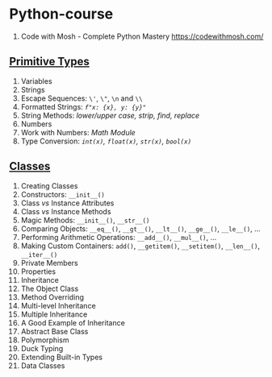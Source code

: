 # Python-course  
1. Code with Mosh - Complete Python Mastery https://codewithmosh.com/  

## [Primitive Types](https://github.com/YuSun058/Python-course/blob/c97d29bf85a050c88928f00d9ddd9a3b111aa838/Primitive%20Types/primitive_types.pdf)
1. Variables
2. Strings
3. Escape Sequences: `\'`,  `\"`,  `\n` and `\\`
4. Formatted Strings:  *`f"x: {x}, y: {y}"`*
5. String Methods: *lower/upper case, strip, find, replace*
6. Numbers
7. Work with Numbers: *Math Module*
8. Type Conversion: *`int(x)`, `float(x)`, `str(x)`, `bool(x)`* 

## [Classes](https://github.com/YuSun058/Python-course/blob/84139a8cad8863219b0bbfe5f9c576d89e6a2551/Classes/classes.pdf)
1. Creating Classes
2. Constructors: `__init__()`
3. Class *vs* Instance Attributes
4. Class *vs* Instance Methods
5. Magic Methods: `__init__()`, `__str__()`
6. Comparing Objects: `__eq__()`, `__gt__()`, `__lt__()`, `__ge__()`, `__le__()`, ...
7. Performing Arithmetic Operations: `__add__()`, `__mul__()`, ...
8. Making Custom Containers: `add()`, `__getitem()`, `__setitem()`, `__len__()`, `__iter__()`
9.  Private Members
10. Properties
11. Inheritance
12. The Object Class
13. Method Overriding
14. Multi-level Inheritance
15. Multiple Inheritance
16. A Good Example of Inheritance
17. Abstract Base Class
18. Polymorphism
19. Duck Typing
20. Extending Built-in Types
21. Data Classes
